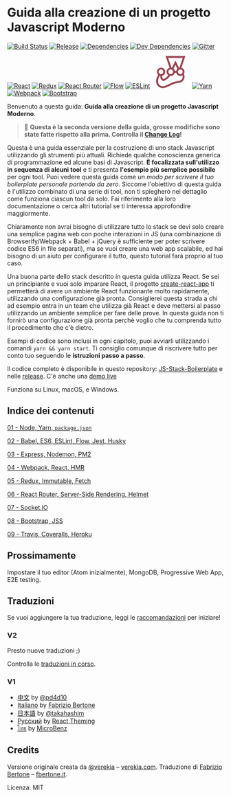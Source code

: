 # Guida alla creazione di un progetto Javascript Moderno

[![Build Status](https://travis-ci.org/verekia/js-stack-from-scratch.svg?branch=master)](https://travis-ci.org/verekia/js-stack-from-scratch)
[![Release](https://img.shields.io/github/release/verekia/js-stack-from-scratch.svg?style=flat-square)](https://github.com/verekia/js-stack-from-scratch/releases)
[![Dependencies](https://img.shields.io/david/verekia/js-stack-boilerplate.svg?style=flat-square)](https://david-dm.org/verekia/js-stack-boilerplate)
[![Dev Dependencies](https://img.shields.io/david/dev/verekia/js-stack-boilerplate.svg?style=flat-square)](https://david-dm.org/verekia/js-stack-boilerplate?type=dev)
[![Gitter](https://img.shields.io/gitter/room/js-stack-from-scratch/Lobby.svg?style=flat-square)](https://gitter.im/js-stack-from-scratch/)

[![React](/img/react-padded-90.png)](https://facebook.github.io/react/)
[![Redux](/img/redux-padded-90.png)](http://redux.js.org/)
[![React Router](/img/react-router-padded-90.png)](https://github.com/ReactTraining/react-router)
[![Flow](/img/flow-padded-90.png)](https://flowtype.org/)
[![ESLint](/img/eslint-padded-90.png)](http://eslint.org/)
[![Jest](/img/jest-padded-90.png)](https://facebook.github.io/jest/)
[![Yarn](/img/yarn-padded-90.png)](https://yarnpkg.com/)
[![Webpack](/img/webpack-padded-90.png)](https://webpack.github.io/)
[![Bootstrap](/img/bootstrap-padded-90.png)](http://getbootstrap.com/)

Benvenuto a questa guida: **Guida alla creazione di un progetto Javascript Moderno**.

> 🎉 **Questa è la seconda versione della guida, grosse modifiche sono state fatte rispetto alla prima. Controlla il [Change Log](/CHANGELOG.md)!**

Questa è una guida essenziale per la costruzione di uno stack Javascript utilizzando gli strumenti più attuali. Richiede qualche conoscienza generica di programmazione ed alcune basi di Javascript. **È focalizzata sull'utilizzo in sequenza di alcuni tool** e ti presenta **l'esempio più semplice possibile** per ogni tool. Puoi vedere questa guida come *un modo per scrivere il tuo boilerplate personale partendo da zero*. Siccome l'obiettivo di questa guida è l'utilizzo combinato di una serie di tool, non ti spiegherò nel dettaglio come funziona ciascun tool da solo. Fai riferimento alla loro documentazione o cerca altri tutorial se ti interessa approfondire maggiormente.

Chiaramente non avrai bisogno di utilizzare tutto lo stack se devi solo creare una semplice pagina web con poche interazioni in JS (una combinazione di Browserify/Webpack + Babel + jQuery è sufficiente per poter scrivere codice ES6 in file separati), ma se vuoi creare una web app scalabile, ed hai bisogno di un aiuto per configurare il tutto, questo tutorial farà proprio al tuo caso.

Una buona parte dello stack descritto in questa guida utilizza React. Se sei un principiante e vuoi solo imparare React, il progetto  [create-react-app](https://github.com/facebookincubator/create-react-app) ti permetterà di avere un ambiente React funzionante molto rapidamente, utilizzando una configurazione già pronta. Consiglierei questa strada a chi ad esempio entra in un team che utilizza già React e deve mettersi al passo utilizzando un ambiente semplice per fare delle prove. In questa guida non ti fornirò una configurazione già pronta perchè voglio che tu comprenda tutto il procedimento che c'è dietro.

Esempi di codice sono inclusi in ogni capitolo, puoi avviarli utilizzando i comandi `yarn && yarn start`. Ti consiglio comunque di riscrivere tutto per conto tuo seguendo le **istruzioni passo a passo**.

Il codice completo è disponibile in questo repository: [JS-Stack-Boilerplate](https://github.com/verekia/js-stack-boilerplate) e nelle [release](https://github.com/verekia/js-stack-from-scratch/releases). C'è anche una [demo live](https://js-stack.herokuapp.com/)

Funziona su Linux, macOS, e Windows.

## Indice dei contenuti

[01 - Node, Yarn, `package.json`](/tutorial/01-node-yarn-package-json.md#readme)

[02 - Babel, ES6, ESLint, Flow, Jest, Husky](/tutorial/02-babel-es6-eslint-flow-jest-husky.md#readme)

[03 - Express, Nodemon, PM2](/tutorial/03-express-nodemon-pm2.md#readme)

[04 - Webpack, React, HMR](/tutorial/04-webpack-react-hmr.md#readme)

[05 - Redux, Immutable, Fetch](/tutorial/05-redux-immutable-fetch.md#readme)

[06 - React Router, Server-Side Rendering, Helmet](/tutorial/06-react-router-ssr-helmet.md#readme)

[07 - Socket.IO](/tutorial/07-socket-io.md#readme)

[08 - Bootstrap, JSS](/tutorial/08-bootstrap-jss.md#readme)

[09 - Travis, Coveralls, Heroku](/tutorial/09-travis-coveralls-heroku.md#readme)

## Prossimamente

Impostare il tuo editor (Atom inizialmente), MongoDB, Progressive Web App, E2E testing.

## Traduzioni

Se vuoi aggiungere la tua traduzione, leggi le [raccomandazioni](/how-to-translate.md) per iniziare!

### V2

Presto nuove traduzioni ;)

Controlla le [traduzioni in corso](https://github.com/verekia/js-stack-from-scratch/issues/147).

### V1

- [中文](https://github.com/pd4d10/js-stack-from-scratch) by [@pd4d10](http://github.com/pd4d10)
- [Italiano](https://github.com/fbertone/js-stack-from-scratch) by [Fabrizio Bertone](https://github.com/fbertone)
- [日本語](https://github.com/takahashim/js-stack-from-scratch) by [@takahashim](https://github.com/takahashim)
- [Русский](https://github.com/UsulPro/js-stack-from-scratch) by [React Theming](https://github.com/sm-react/react-theming)
- [ไทย](https://github.com/MicroBenz/js-stack-from-scratch) by [MicroBenz](https://github.com/MicroBenz)

## Credits

Versione originale creata da [@verekia](https://twitter.com/verekia) – [verekia.com](http://verekia.com/).
Traduzione di [Fabrizio Bertone](https://github.com/fbertone) – [fbertone.it](http://fbertone.it/).

Licenza: MIT
